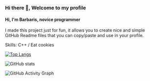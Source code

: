 ### Hi there 👋, Welcome to my profile
#### Hi, I'm Barbaris, novice programmer
I made this project just for fun, it allows you to create nice and simple GitHub Readme files that you can copy/paste and use in your profile.

Skills: C++ / Еat cookies

[![Top Langs](https://github-readme-stats.vercel.app/api/top-langs/?username=barbarissss)](https://github.com/anuraghazra/github-readme-stats)

![GitHub stats](https://github-readme-stats.vercel.app/api?username=barbarissss&show_icons=true)  

![GitHub Activity Graph](https://activity-graph.herokuapp.com/graph?username=barbarissss)  

